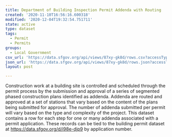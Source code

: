 ```yaml
---
title: Department of Building Inspection Permit Addenda with Routing
created: '2020-11-10T16:56:16.600318'
modified: '2020-12-04T19:32:54.751711'
state: active
type: dataset
tags:
  - Permit
  - Permits
groups:
  - Local Government
csv_url: 'https://data.sfgov.org/api/views/87xy-gk8d/rows.csv?accessType=DOWNLOAD'
json_url: 'https://data.sfgov.org/api/views/87xy-gk8d/rows.json?accessType=DOWNLOAD'
layout: post

---
```

Construction work at a building site is controlled and scheduled through the permit process by the submission and approval of a series of segmented phased construction plans identified as addenda. Addenda are routed and approved at a set of stations that vary based on the content of the plans being submitted for approval. The number of addenda submitted per permit will vary based on the type and complexity of the project. This dataset contains a row for each step for one or many addenda associated with a permit application. These records can be tied to the building permit dataset at https://data.sfgov.org/d/i98e-djp9 by application number.
